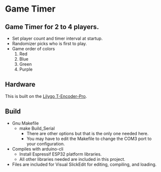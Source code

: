 # Game Timer

## Game Timer for 2 to 4 players.
* Set player count and timer interval at startup.
* Randomizer picks who is first to play.
* Game order of colors
  1. Red
  2. Blue
  3. Green
  4. Purple

## Hardware
This is built on the [Lilygo T-Encoder-Pro](https://github.com/Xinyuan-LilyGO/T-Encoder-Pro/tree/arduino-esp32-libs_V2.0.14). 

## Build
* Gnu Makefile
  * make Build_Serial
    * There are other options but that is the only one needed here.
    * You may have to edit the Makefile to change the COM3 port to your configuration.
* Compiles with arduino-cli
    * Install Espressif ESP32 platform libraries.
    * All other libraries needed are included in this project.
* Files are included for Visual SlickEdit for editing, compiling, and loading.

